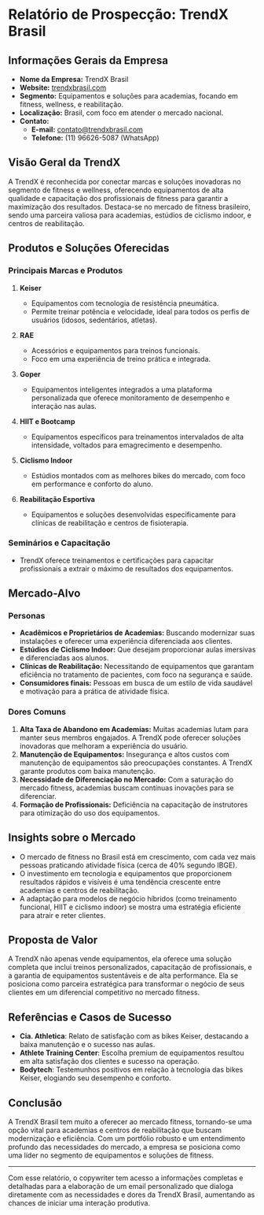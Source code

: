 # Relatório de Prospecção: TrendX Brasil

## Informações Gerais da Empresa

- **Nome da Empresa:** TrendX Brasil
- **Website:** [trendxbrasil.com](https://trendxbrasil.com)
- **Segmento:** Equipamentos e soluções para academias, focando em fitness, wellness, e reabilitação.
- **Localização:** Brasil, com foco em atender o mercado nacional.
- **Contato:**
  - **E-mail:** contato@trendxbrasil.com
  - **Telefone:** (11) 96626-5087 (WhatsApp)

## Visão Geral da TrendX

A TrendX é reconhecida por conectar marcas e soluções inovadoras no segmento de fitness e wellness, oferecendo equipamentos de alta qualidade e capacitação dos profissionais de fitness para garantir a maximização dos resultados. Destaca-se no mercado de fitness brasileiro, sendo uma parceira valiosa para academias, estúdios de ciclismo indoor, e centros de reabilitação.

## Produtos e Soluções Oferecidas

### Principais Marcas e Produtos

1. **Keiser**
   - Equipamentos com tecnologia de resistência pneumática.
   - Permite treinar potência e velocidade, ideal para todos os perfis de usuários (idosos, sedentários, atletas).

2. **RAE**
   - Acessórios e equipamentos para treinos funcionais.
   - Foco em uma experiência de treino prática e integrada.

3. **Goper**
   - Equipamentos inteligentes integrados a uma plataforma personalizada que oferece monitoramento de desempenho e interação nas aulas.

4. **HIIT e Bootcamp**
   - Equipamentos específicos para treinamentos intervalados de alta intensidade, voltados para emagrecimento e desempenho.

5. **Ciclismo Indoor**
   - Estúdios montados com as melhores bikes do mercado, com foco em performance e conforto do aluno.

6. **Reabilitação Esportiva**
   - Equipamentos e soluções desenvolvidas especificamente para clínicas de reabilitação e centros de fisioterapia.

### Seminários e Capacitação
- TrendX oferece treinamentos e certificações para capacitar profissionais a extrair o máximo de resultados dos equipamentos.

## Mercado-Alvo

### Personas

- **Acadêmicos e Proprietários de Academias:** Buscando modernizar suas instalações e oferecer uma experiência diferenciada aos clientes.
- **Estúdios de Ciclismo Indoor:** Que desejam proporcionar aulas imersivas e diferenciadas aos alunos.
- **Clínicas de Reabilitação:** Necessitando de equipamentos que garantam eficiência no tratamento de pacientes, com foco na segurança e saúde.
- **Consumidores finais:** Pessoas em busca de um estilo de vida saudável e motivação para a prática de atividade física.

### Dores Comuns
1. **Alta Taxa de Abandono em Academias:** Muitas academias lutam para manter seus membros engajados. A TrendX pode oferecer soluções inovadoras que melhoram a experiência do usuário.
2. **Manutenção de Equipamentos:** Insegurança e altos custos com manutenção de equipamentos são preocupações constantes. A TrendX garante produtos com baixa manutenção.
3. **Necessidade de Diferenciação no Mercado:** Com a saturação do mercado fitness, academias buscam contínuas inovações para se diferenciar.
4. **Formação de Profissionais:** Deficiência na capacitação de instrutores para otimização do uso dos equipamentos.

## Insights sobre o Mercado

- O mercado de fitness no Brasil está em crescimento, com cada vez mais pessoas praticando atividade física (cerca de 40% segundo IBGE).
- O investimento em tecnologia e equipamentos que proporcionem resultados rápidos e visíveis é uma tendência crescente entre academias e centros de reabilitação.
- A adaptação para modelos de negócio híbridos (como treinamento funcional, HIIT e ciclismo indoor) se mostra uma estratégia eficiente para atrair e reter clientes.

## Proposta de Valor

A TrendX não apenas vende equipamentos, ela oferece uma solução completa que inclui treinos personalizados, capacitação de profissionais, e a garantia de equipamentos sustentáveis e de alta performance. Ela se posiciona como parceira estratégica para transformar o negócio de seus clientes em um diferencial competitivo no mercado fitness.

## Referências e Casos de Sucesso

- **Cia. Athletica**: Relato de satisfação com as bikes Keiser, destacando a baixa manutenção e o sucesso nas aulas.
- **Athlete Training Center**: Escolha premium de equipamentos resultou em alta satisfação dos clientes e sucesso na operação.
- **Bodytech**: Testemunhos positivos em relação à tecnologia das bikes Keiser, elogiando seu desempenho e conforto.

## Conclusão

A TrendX Brasil tem muito a oferecer ao mercado fitness, tornando-se uma opção vital para academias e centros de reabilitação que buscam modernização e eficiência. Com um portfólio robusto e um entendimento profundo das necessidades do mercado, a empresa se posiciona como uma líder no segmento de equipamentos e soluções de fitness.

--- 

Com esse relatório, o copywriter tem acesso a informações completas e detalhadas para a elaboração de um email personalizado que dialoga diretamente com as necessidades e dores da TrendX Brasil, aumentando as chances de iniciar uma interação produtiva.